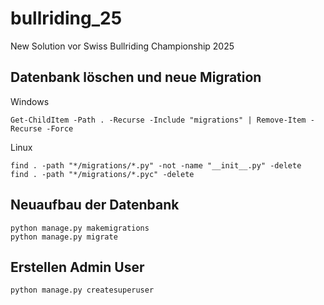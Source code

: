 # bullriding_25
New Solution vor Swiss Bullriding Championship 2025

## Datenbank löschen und neue Migration

Windows
``` Window
Get-ChildItem -Path . -Recurse -Include "migrations" | Remove-Item -Recurse -Force
```
Linux
``` Linux
find . -path "*/migrations/*.py" -not -name "__init__.py" -delete
find . -path "*/migrations/*.pyc" -delete
```

## Neuaufbau der Datenbank

```Code
python manage.py makemigrations
python manage.py migrate
```

## Erstellen Admin User

```Code
python manage.py createsuperuser
```
